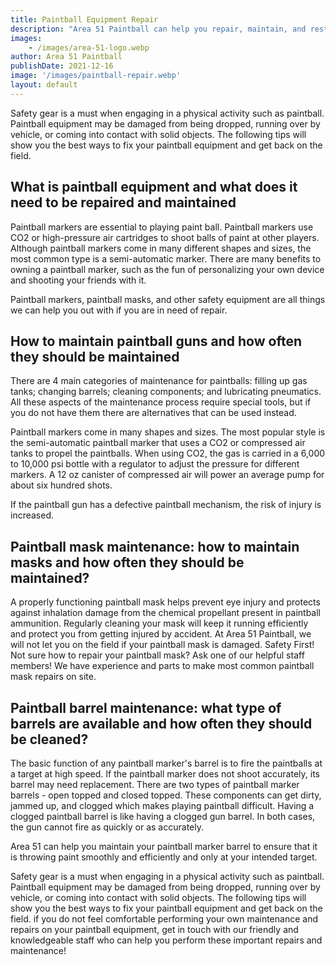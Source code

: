 ```yaml
---
title: Paintball Equipment Repair
description: "Area 51 Paintball can help you repair, maintain, and restore your paintball equipment to like new condition."
images:
    - /images/area-51-logo.webp
author: Area 51 Paintball
publishDate: 2021-12-16
image: '/images/paintball-repair.webp'
layout: default
---
```


Safety gear is a must when engaging in a physical activity such as paintball. Paintball equipment may be damaged from being dropped, running over by vehicle, or coming into contact with solid objects. The following tips will show you the best ways to fix your paintball equipment and get back on the field.


## What is paintball equipment and what does it need to be repaired and maintained


Paintball markers are essential to playing paint ball. Paintball markers use CO2 or high-pressure air cartridges to shoot balls of paint at other players. Although paintball markers come in many different shapes and sizes, the most common type is a semi-automatic marker.  There are many benefits to owning a paintball marker, such as the fun of personalizing your own device and shooting your friends with it.


Paintball markers, paintball masks, and other safety equipment are all things we can help you out with if you are in need of repair.  


 
## How to maintain paintball guns and how often they should be maintained



There are 4 main categories of maintenance for paintballs: filling up gas tanks; changing barrels; cleaning components; and lubricating pneumatics. All these aspects of the maintenance process require special tools, but if you do not have them there are alternatives that can be used instead. 


Paintball markers come in many shapes and sizes. The most popular style is the semi-automatic paintball marker that uses a CO2 or compressed air tanks to propel the paintballs. When using CO2, the gas is carried in a 6,000 to 10,000 psi bottle with a regulator to adjust the pressure for different markers. A 12 oz canister of compressed air will power an average pump for about six hundred shots.  


If the paintball gun has a defective paintball mechanism, the risk of injury is increased.


## Paintball mask maintenance: how to maintain masks and how often they should be maintained?



A properly functioning paintball mask helps prevent eye injury and protects against inhalation damage from the chemical propellant present in paintball ammunition. Regularly cleaning your mask will keep it running efficiently and protect you from getting injured by accident. At Area 51 Paintball, we will not let you on the field if your paintball mask is damaged.  Safety First!  Not sure how to repair your paintball mask?  Ask one of our helpful staff members!   We have experience and parts to make most common paintball mask repairs on site.  


## Paintball barrel maintenance: what type of barrels are available and how often they should be cleaned?


The basic function of any paintball marker's barrel is to fire the paintballs at a target at high speed. If the paintball marker does not shoot accurately, its barrel may need replacement. There are two types of paintball marker barrels - open topped and closed topped. These components can get dirty, jammed up, and clogged which makes playing paintball difficult.  Having a clogged paintball barrel is like having a clogged gun barrel. In both cases, the gun cannot fire as quickly or as accurately.  


Area 51 can help you maintain your paintball marker barrel to ensure that it is throwing paint smoothly and efficiently and only at your intended target.  


Safety gear is a must when engaging in a physical activity such as paintball. Paintball equipment may be damaged from being dropped, running over by vehicle, or coming into contact with solid objects. The following tips will show you the best ways to fix your paintball equipment and get back on the field.  if you do not feel comfortable performing your own maintenance and repairs on your paintball equipment, get in touch with our friendly and knowledgeable staff who can help you perform these important repairs and maintenance!  